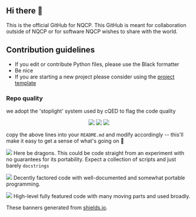 ## Hi there 👋
This is the official GitHub for NQCP. This GitHub is meant for collaboration outside of NQCP or for software NQCP wishes to share with the world.

## Contribution guidelines

- If you edit or contribute Python files, please use the Black formatter
- Be nice
- If you are starting a new project please consider using the [project template](https://github.com/NQCP/osprojecttemplate)

### Repo quality 
we adopt the 'stoplight' system used by cQED to flag the code quality 
<p align="center">
  <img src="https://img.shields.io/static/v1?style=for-the-badge&label=code-status&message=Good&color=green"/>
  <img src="https://img.shields.io/static/v1?style=for-the-badge&label=initial-commit&message=NQCP&color=inactive"/>
    <img src="https://img.shields.io/static/v1?style=for-the-badge&label=maintainer&message=NQCP&color=inactive"/>
</p>

copy the above lines into your `README.md` and modify accordingly -- this'll make it easy to get a sense of what's going on :rocket:

<img src="https://img.shields.io/static/v1?style=flat-square&label=code-status&message=Caution!&color=red" style=“vertical-align:middle;”/> Here be dragons. This could be code straight from an experiment with no guarantees for its portability. Expect a collection of scripts and just barely `docstrings`
  
<img src="https://img.shields.io/static/v1?style=flat-square&label=code-status&message=Good&color=green"/> Decently factored code with well-documented and somewhat portable programming.
  
<img src="https://img.shields.io/static/v1?style=flat-square&label=code-status&message=Great!&color=brightgreen"/> High-level fully featured code with many moving parts and used broadly.

These banners generated from <a href=https://shields.io/>shields.io</a>.


<!--

**Here are some ideas to get you started:**

🙋‍♀️ A short introduction - what is your organization all about?
🌈 Contribution guidelines - how can the community get involved?
👩‍💻 Useful resources - where can the community find your docs? Is there anything else the community should know?
🍿 Fun facts - what does your team eat for breakfast?
🧙 Remember, you can do mighty things with the power of [Markdown](https://docs.github.com/github/writing-on-github/getting-started-with-writing-and-formatting-on-github/basic-writing-and-formatting-syntax)
-->
